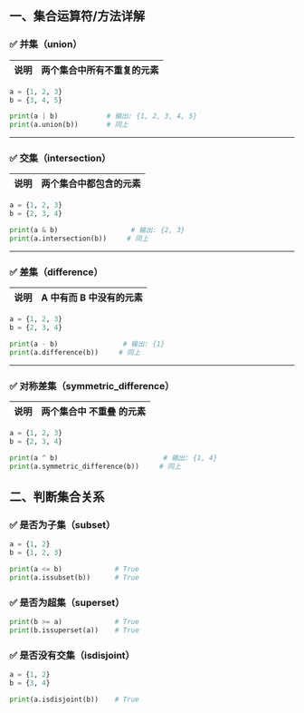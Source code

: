 
## 一、集合运算符/方法详解
### ✅ 并集（union）

| 说明  | 两个集合中所有不重复的元素 |
| --- | ------------- |

```python
a = {1, 2, 3}
b = {3, 4, 5}

print(a | b)            # 输出: {1, 2, 3, 4, 5}
print(a.union(b))       # 同上
```

---

### ✅ 交集（intersection）

| 说明 | 两个集合中都包含的元素 |
| --- | --- |

```python
a = {1, 2, 3}
b = {2, 3, 4}

print(a & b)                  # 输出: {2, 3}
print(a.intersection(b))     # 同上
```

---

### ✅ 差集（difference）

| 说明 | A 中有而 B 中没有的元素 |
| --- | --- |

```python
a = {1, 2, 3}
b = {2, 3, 4}

print(a - b)                # 输出: {1}
print(a.difference(b))     # 同上
```

---

### ✅ 对称差集（symmetric\_difference）

| 说明 | 两个集合中 **不重叠** 的元素 |
| --- | --- |

```python
a = {1, 2, 3}
b = {2, 3, 4}

print(a ^ b)                          # 输出: {1, 4}
print(a.symmetric_difference(b))     # 同上
```



## 二、判断集合关系

### ✅ 是否为子集（subset）

```python
a = {1, 2}
b = {1, 2, 3}

print(a <= b)             # True
print(a.issubset(b))      # True
```

### ✅ 是否为超集（superset）

```python
print(b >= a)             # True
print(b.issuperset(a))    # True
```

### ✅ 是否没有交集（isdisjoint）

```python
a = {1, 2}
b = {3, 4}

print(a.isdisjoint(b))    # True
```
